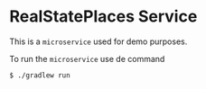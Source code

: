# RealStatePlaces Service

This is a `microservice` used for demo purposes.

To run the `microservice` use de command

`
     $ ./gradlew run
`
